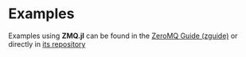 # Examples

Examples using **ZMQ.jl** can be found in the [ZeroMQ Guide (zguide)](https://zguide.zeromq.org/) or directly in [its repository](https://github.com/booksbyus/zguide/tree/master/examples/Julia)

